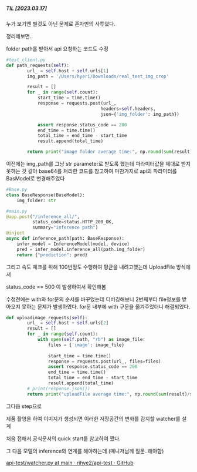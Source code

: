 ##### TIL [2023.03.17]



누가 보기엔 별것도 아닌 문제로 혼자만의 사투였다. 

정리해보면.. 

folder path를 받아서 api 요청하는 코드도 수정

```python
#test_client.py
def path_requests(self):
        url_ = self.host + self.urls[1]
        img_path = '/Users/hyeri/Downloads/real_test_img_crop'

        result = []
        for _ in range(self.count):
            start_time = time.time()
            response = requests.post(url_, 
                                    headers=self.headers, 
                                    json={'img_folder': img_path})

            assert response.status_code == 200
            end_time = time.time()
            total_time = end_time - start_time
            result.append(total_time)

        return print("image folder average time:", np.round(sum(result)/self.count,3))
```

이전에는 img_path를 그냥 str parameter로 받도록 했는데 파라미터값을 제대로 받지 못하는 것 같아 base64를 처리한 코드를 참고하여 마찬가지로 api의 파라미터를 BasModel로 변경해주었다



```python
#Base.py
class BaseResponse(BaseModel):
    img_folder: str

#main.py
@app.post("/inference_all/", 
          status_code=status.HTTP_200_OK,
          summary="inference path")
@inject
async def inference_path(path: BaseResponse):
    infer_model = InferenceModel(model, device)
    pred = infer_model.inference_all(path.img_folder)
    return {"prediction": pred}

```



그리고 속도 체크를 위해 100번정도 수행하여 평균을 내려고했는데  UploadFile 방식에서

status_code == 500 이 발생하여서 확인해봄

수정전에는 with와 for문의 순서를 바꾸었는데 디버깅해보니 2번째부터 file정보를 받아오지 못하는 문제가 발생하였다.  for문 내부에 with 구문을 옮겨주었더니 해결되었다. 

```python
def uploadimage_requests(self):
        url_ = self.host + self.urls[2]
        result = []
        for _ in range(self.count):
            with open(self.path, "rb") as image_file:
                files = {'image': image_file}
            
                start_time = time.time()
                response = requests.post(url_, files=files)
                assert response.status_code == 200
                end_time = time.time()
                total_time = end_time - start_time
                result.append(total_time)
        # print(response.json())
        return print("uploadFile average time:", np.round(sum(result)/self.count,3))
```



그다음 step으로 

제품 촬영을 하여 이미지가 생성되면 이러한 저장공간의 변화를 감지할 watcher를 설계

처음 접해서 공식문서의 quick start를 참고하여 짰다.

그 다음 모델의 inference와 연계를 해야하는데 (매니저님께 질문..해야함)

[api-test/watcher.py at main · rihye2/api-test · GitHub](https://github.com/rihye2/api-test/blob/main/watcher.py)


